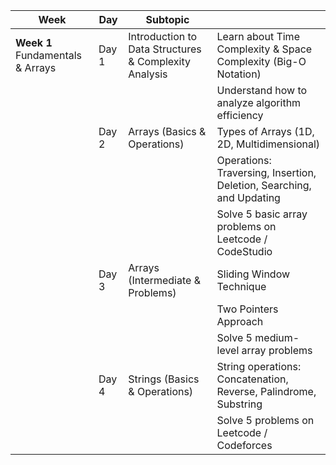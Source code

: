 | Week                             | Day   | Subtopic                                              |                                                                      |
| -------------------------------- | ----- | ----------------------------------------------------- | -------------------------------------------------------------------- |
| **Week 1** Fundamentals & Arrays | Day 1 | Introduction to Data Structures & Complexity Analysis | Learn about Time Complexity & Space Complexity (Big-O Notation)      |
|                                  |       |                                                       | Understand how to analyze algorithm efficiency                       |
|                                  | Day 2 | Arrays (Basics & Operations)                          | Types of Arrays (1D, 2D, Multidimensional)                           |
|                                  |       |                                                       | Operations: Traversing, Insertion, Deletion, Searching, and Updating |
|                                  |       |                                                       | Solve 5 basic array problems on Leetcode / CodeStudio                |
|                                  | Day 3 | Arrays (Intermediate & Problems)                      | Sliding Window Technique                                             |
|                                  |       |                                                       | Two Pointers Approach                                                |
|                                  |       |                                                       | Solve 5 medium-level array problems                                  |
|                                  | Day 4 | Strings (Basics & Operations)                         | String operations: Concatenation, Reverse, Palindrome, Substring     |
|                                  |       |                                                       | Solve 5 problems on Leetcode / Codeforces                            |
